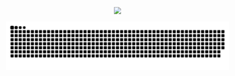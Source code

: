 <p align="center">
  <img src="https://skillicons.dev/icons?i=git,linux,python,django,postgresql,fastapi,api,c++" />
</p>





<div align="center">
  <a href="https://github.com/windvenx">
  <img src="https://github.com/bimashazaman/Github-snake-SVG/raw/master/snake.svg"
       alt="snake" /></a>
</div>
